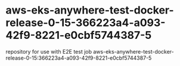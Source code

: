 # aws-eks-anywhere-test-docker-release-0-15-366223a4-a093-42f9-8221-e0cbf5744387-5
repository for use with E2E test job aws-eks-anywhere-test-docker-release-0-15:366223a4-a093-42f9-8221-e0cbf5744387-5
